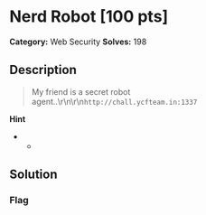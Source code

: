 # Nerd Robot [100 pts]

**Category:** Web Security
**Solves:** 198

## Description
>My friend is a secret robot agent..\r\n\r\n`http://chall.ycfteam.in:1337`

**Hint**
* -

## Solution

### Flag


